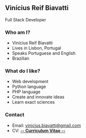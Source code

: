 ## Vinícius Reif Biavatti
Full Stack Developer

### Who am I?
- Vinícius Reif Biavatti
- Lives in Lisbon, Portugal
- Speaks Portuguese and English
- Brazilian

### What do I like?
- Web development
- Python language
- PHP language
- Create and innovate ideas
- Learn exact sciences

### Contact
- Email: vinicius.biavatti@gmail.com
- CV: <a href="#!"><strong>-- Curriculum Vitae --</strong></a>
